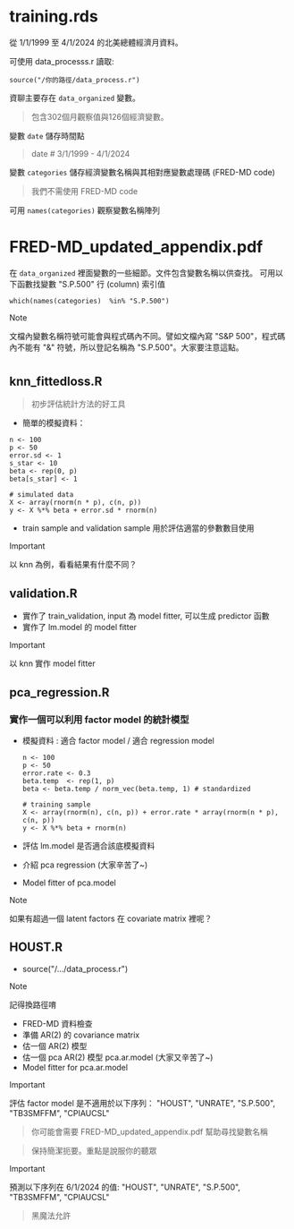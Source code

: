 # training.rds
從 1/1/1999 至 4/1/2024 的北美總體經濟月資料。

可使用 data_processs.r 讀取:
```
source("/你的路徑/data_process.r")
```
資聊主要存在 `data_organized` 變數。
> 包含302個月觀察值與126個經濟變數。

變數 `date` 儲存時間點
> date # 3/1/1999 - 4/1/2024

變數 `categories` 儲存經濟變數名稱與其相對應變數處理碼 (FRED-MD code)
> 我們不需使用 FRED-MD code

可用 `names(categories)` 觀察變數名稱陣列

# FRED-MD_updated_appendix.pdf

在 `data_organized` 裡面變數的一些細節。文件包含變數名稱以供查找。
可用以下函數找變數 "S.P.500" 行 (column) 索引值
```
which(names(categories)  %in% "S.P.500")
```
> [!NOTE]
> 文檔內變數名稱符號可能會與程式碼內不同。譬如文檔內寫 "S&P 500"，程式碼內不能有 "&" 符號，所以登記名稱為 "S.P.500"。大家要注意這點。

#

## knn_fittedloss.R

> 初步評估統計方法的好工具

 - 簡單的模擬資料：
```
n <- 100
p <- 50
error.sd <- 1
s_star <- 10
beta <- rep(0, p)
beta[s_star] <- 1

# simulated data
X <- array(rnorm(n * p), c(n, p))
y <- X %*% beta + error.sd * rnorm(n)
```
- train sample and validation sample 用於評估適當的參數數目使用
> [!IMPORTANT]
>  以 knn 為例，看看結果有什麼不同？


## validation.R
-  實作了 train_validation, input 為 model fitter, 可以生成 predictor 函數
-  實作了 lm.model 的 model fitter
> [!IMPORTANT]
>  以 knn 實作 model fitter

## pca_regression.R
### 實作一個可以利用 factor model 的統計模型
- 模擬資料 : 適合 factor model / 適合 regression model
  
  ```
  n <- 100  
  p <- 50
  error.rate <- 0.3
  beta.temp  <- rep(1, p)
  beta <- beta.temp / norm_vec(beta.temp, 1) # standardized

  # training sample
  X <- array(rnorm(n), c(n, p)) + error.rate * array(rnorm(n * p), c(n, p))
  y <- X %*% beta + rnorm(n)
  ```
  
- 評估 lm.model 是否適合該底模擬資料
- 介紹 pca regression (大家辛苦了~)
- Model fitter of pca.model
> [!NOTE]
> 如果有超過一個 latent factors 在 covariate matrix 裡呢？

## HOUST.R
- source("/.../data_process.r")
> [!NOTE]
> 記得換路徑唷
- FRED-MD 資料檢查
- 準備 AR(2) 的 covariance matrix
- 估一個 AR(2) 模型
- 估一個 pca AR(2) 模型 pca.ar.model (大家又辛苦了~)
- Model fitter for pca.ar.model 

> [!IMPORTANT]
> 評估 factor model 是不適用於以下序列： "HOUST", "UNRATE", "S.P.500", "TB3SMFFM", "CPIAUCSL"

> 你可能會需要 FRED-MD_updated_appendix.pdf 幫助尋找變數名稱

> 保持簡潔扼要。重點是說服你的聽眾

> [!IMPORTANT]
> 預測以下序列在 6/1/2024 的值: "HOUST", "UNRATE", "S.P.500", "TB3SMFFM", "CPIAUCSL"

> 黑魔法允許
